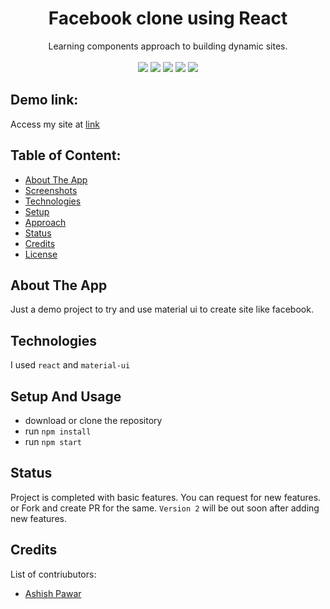 <div align='center'>
<h1> Facebook clone using React </h1>
Learning components approach to building dynamic sites. 
  <br/>
  <br/>
  
<img src="https://img.shields.io/badge/React-20232A?style=flat-square&logo=react&logoColor=61DAFB">
<img src="https://badges.frapsoft.com/os/v1/open-source.svg?v=103">
<img src="https://img.shields.io/badge/PRs-welcome-brightgreen.svg?style=flat-square">
<img src="https://img.shields.io/website-up-down-green-red/http/shields.io.svg?style=flat-square">
<img src="https://badges.frapsoft.com/os/mit/mit.png?v=103">
  
 
</div>


## Demo link:
Access my site at [link](https://statuesque-travesseiro-fd97e7.netlify.app/)

## Table of Content:

- [About The App](#about-the-app)
- [Screenshots](#screenshots)
- [Technologies](#technologies)
- [Setup](#setup)
- [Approach](#approach)
- [Status](#status)
- [Credits](#credits)
- [License](#license)

## About The App
Just a demo project to try and use material ui to create site like facebook.

<!-- ## Screenshots

![screenshot](.github/stickies_ss.png) -->

## Technologies
I used `react` and `material-ui`

## Setup And Usage
- download or clone the repository
- run `npm install`
- run `npm start`




## Status
Project is completed with basic features. You can request for new features. or Fork and create PR for the same. `Version 2` will be out soon after adding new features.

## Credits
List of contriubutors:
- [Ashish Pawar](https://github.com/ashishpawar517)

<!-- ## License

MIT license @ [Ashish Pawar](https://github.com/ashishpawar517/stickies-todo/blob/main/LICENSE)
 -->

